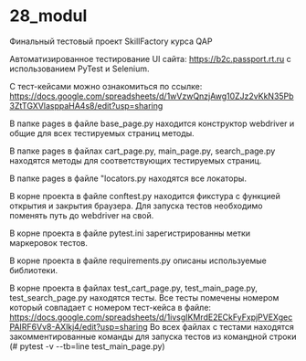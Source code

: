 # 28_modul

Финальный тестовый проект SkillFactory курса QAP

Автоматизированное тестирование UI сайта: https://b2c.passport.rt.ru с использованием PyTest и Selenium.

С тест-кейсами можно ознакомиться по ссылке: https://docs.google.com/spreadsheets/d/1wVzwQnzjAwg10ZJz2vKkN35Pb3ZtTGXVlasppaHA4s8/edit?usp=sharing







В папке pages в файле base_page.py находится конструктор webdriver и общие для всех тестируемых страниц методы.

В папке pages в файлах cart_page.py, main_page.py, search_page.py находятся методы для соответствующих тестируемых страниц.

В папке pages в файле "locators.py находятся все локаторы.

В корне проекта в файле conftest.py находится фикстура с функцией открытия и закрытия браузера. Для запуска тестов необходимо поменять путь до webdriver на свой.

В корне проекта в файле pytest.ini зарегистрированны метки маркеровок тестов.

В корне проекта в файле requirements.py описаны используемые библиотеки.

В корне проекта в файлах test_cart_page.py, test_main_page.py, test_search_page.py находятся тесты. Все тесты помечены номером который совпадает с номером тест-кейса в файле: https://docs.google.com/spreadsheets/d/1ivsgIKMrdE2ECkFyFxpjPVEXgecPAIRF6Vv8-AXlkj4/edit?usp=sharing Во всех файлах с тестами находятся закомментированные команды для запуска тестов из командной строки (# pytest -v --tb=line test_main_page.py)
